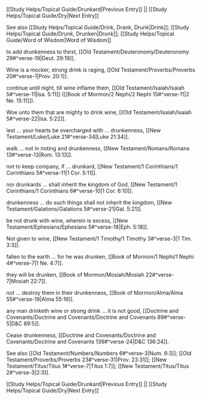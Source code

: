 [[Study Helps/Topical Guide/Drunkard|Previous Entry]]  ||  [[Study Helps/Topical Guide/Dry|Next Entry]]

 See also [[Study Helps/Topical Guide/Drink, Drank, Drunk|Drink]]; [[Study Helps/Topical Guide/Drunk, Drunken|Drunk]]; [[Study Helps/Topical Guide/Word of Wisdom|Word of Wisdom]]

 to add drunkenness to thirst, [[Old Testament/Deuteronomy/Deuteronomy 29#^verse-19|Deut. 29:19]].

 Wine is a mocker, strong drink is raging, [[Old Testament/Proverbs/Proverbs 20#^verse-1|Prov. 20:1]].

 continue until night, till wine inflame them, [[Old Testament/Isaiah/Isaiah 5#^verse-11|Isa. 5:11]] ([[Book of Mormon/2 Nephi/2 Nephi 15#^verse-11|2 Ne. 15:11]]).

 Woe unto them that are mighty to drink wine, [[Old Testament/Isaiah/Isaiah 5#^verse-22|Isa. 5:22]].

 lest ... your hearts be overcharged with ... drunkenness, [[New Testament/Luke/Luke 21#^verse-34|Luke 21:34]].

 walk ... not in rioting and drunkenness, [[New Testament/Romans/Romans 13#^verse-13|Rom. 13:13]].

 not to keep company, if ... drunkard, [[New Testament/1 Corinthians/1 Corinthians 5#^verse-11|1 Cor. 5:11]].

 nor drunkards ... shall inherit the kingdom of God, [[New Testament/1 Corinthians/1 Corinthians 6#^verse-10|1 Cor. 6:10]].

 drunkenness ... do such things shall not inherit the kingdom, [[New Testament/Galations/Galations 5#^verse-21|Gal. 5:21]].

 be not drunk with wine, wherein is excess, [[New Testament/Ephesians/Ephesians 5#^verse-18|Eph. 5:18]].

 Not given to wine, [[New Testament/1 Timothy/1 Timothy 3#^verse-3|1 Tim. 3:3]].

 fallen to the earth ... for he was drunken, [[Book of Mormon/1 Nephi/1 Nephi 4#^verse-7|1 Ne. 4:7]].

 they will be drunken, [[Book of Mormon/Mosiah/Mosiah 22#^verse-7|Mosiah 22:7]].

 not ... destroy them in their drunkenness, [[Book of Mormon/Alma/Alma 55#^verse-19|Alma 55:19]].

 any man drinketh wine or strong drink ... it is not good, [[Doctrine and Covenants/Doctrine and Covenants/Doctrine and Covenants 89#^verse-5|D&C 89:5]].

 Cease drunkenness, [[Doctrine and Covenants/Doctrine and Covenants/Doctrine and Covenants 136#^verse-24|D&C 136:24]].

 See also [[Old Testament/Numbers/Numbers 6#^verse-3|Num. 6:3]]; [[Old Testament/Proverbs/Proverbs 23#^verse-31|Prov. 23:31]]; [[New Testament/Titus/Titus 1#^verse-7|Titus 1:7]]; [[New Testament/Titus/Titus 2#^verse-3|2:3]].

[[Study Helps/Topical Guide/Drunkard|Previous Entry]]  ||  [[Study Helps/Topical Guide/Dry|Next Entry]]